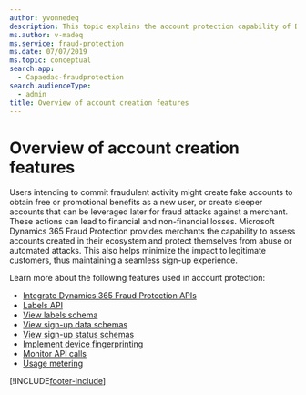 ```yaml
---
author: yvonnedeq
description: This topic explains the account protection capability of Dynamics 365 Fraud Protection.
ms.author: v-madeq
ms.service: fraud-protection
ms.date: 07/07/2019
ms.topic: conceptual
search.app: 
  - Capaedac-fraudprotection
search.audienceType:
  - admin
title: Overview of account creation features
---
```


# Overview of account creation features

Users intending to commit fraudulent activity might create fake accounts to obtain free or promotional benefits as a new user, or create sleeper accounts that can be leveraged later for fraud attacks against a merchant. These actions can lead to financial and non-financial losses. Microsoft Dynamics 365 Fraud Protection provides merchants the capability to assess accounts created in their ecosystem and protect themselves from abuse or automated attacks. This also helps minimize the impact to legitimate customers, thus maintaining a seamless sign-up experience. 

Learn more about the following features used in account protection:

- [Integrate Dynamics 365 Fraud Protection APIs](integrate-real-time-api.md)
- [Labels API](labels-api.md)
- [View labels schema](./overview.md)
- [View sign-up data schemas](./overview.md)
- [View sign-up status schemas](./overview.md)
- [Implement device fingerprinting](device-fingerprinting.md)
- [Monitor API calls](monitoring.md)
- [Usage metering](metering.md)


[!INCLUDE[footer-include](includes/footer-banner.md)]